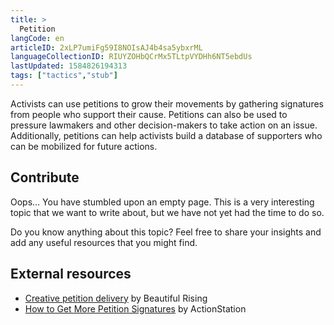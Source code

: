 ```yaml
---
title: >
  Petition
langCode: en
articleID: 2xLP7umiFg59I8NOIsAJ4b4sa5ybxrML
languageCollectionID: RIUYZOHbQCrMx5TLtpVYDHh6NT5ebdUs
lastUpdated: 1584826194313
tags: ["tactics","stub"]
---
```


Activists can use petitions to grow their movements by gathering signatures from people who support their cause. Petitions can also be used to pressure lawmakers and other decision-makers to take action on an issue. Additionally, petitions can help activists build a database of supporters who can be mobilized for future actions.

## **Contribute**

Oops… You have stumbled upon an empty page. This is a very interesting topic that we want to write about, but we have not yet had the time to do so.

Do you know anything about this topic? Feel free to share your insights and add any useful resources that you might find.

## External resources

-   [Creative petition delivery](https://beautifulrising.org/tool/creative-petition-delivery) by Beautiful Rising
-   [How to Get More Petition Signatures](https://commonslibrary.org/how-to-get-more-petition-signatures/) by ActionStation